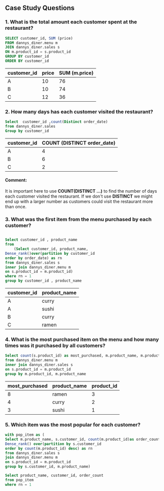## Case Study Questions

### 1. What is the total amount each customer spent at the restaurant?

```SQL
SELECT customer_id, SUM (price)
FROM dannys_diner.menu m 
JOIN dannys_diner.sales s 
ON m.product_id = s.product_id 
GROUP BY customer_id
ORDER BY customer_id 
```


|customer_id |price | SUM (m.price)|
|----------- | ---- | -----------  |
|A           |    10|            76|
|B           |    10|            74|
|C           |    12|            36|


### 2. How many days has each customer visited the restaurant?


```sql
Select  customer_id ,count(Distinct order_date) 
from dannys_diner.sales 
Group by customer_id
```

|customer_id|COUNT (DISTINCT order_date)|
|-----------|---------------------------|
|A          |                          4|
|B          |                          6|
|C          |                          2|

#### Comment: 
It is important here to use **COUNT(DISTINCT ...)** to find the number of days each customer visited the restaurant. If we don't use **DISTINCT** we might end up with a larger number as customers could visit the restaurant more than once. 


### 3.  What was the first item from the menu purchased by each customer?

```sql

Select customer_id , product_name
from 
	(Select customer_id, product_name, 
Dense_rank()over(partition by customer_id 
order by order_date) as rn
from dannys_diner.sales s
inner join dannys_diner.menu m
on s.product_id = m.product_id)
where rn = 1 
group by customer_id , product_name
```

|customer_id|product_name|
|-----------|------------|
|A          |curry       |
|A          |sushi       |
B          |curry       |
C          |ramen       |


### 4. What is the most purchased item on the menu and how many times was it purchased by all customers?

```sql
Select count(s.product_id) as most_purchased, m.product_name, m.product_id
from dannys_diner.menu m
inner join dannys_diner.sales s 
on s.product_id = m.product_id
group by m.product_id, m.product_name
```


|most_purchased|product_name|product_id|
|--------------|------------|----------|
|             8|ramen       |         3|
|             4|curry       |         2|
|             3|sushi       |         1|


### 5. Which item was the most popular for each customer?

```sql
with pop_item as (
Select m.product_name, s.customer_id, count(m.product_id)as order_count , 
Dense_rank() over(partition by s.customer_id 
order by count(m.product_id) desc) as rn
from dannys_diner.sales s
join dannys_diner.menu m
on s.product_id = m.product_id
group by s.customer_id, m.product_name)

Select product_name, customer_id, order_count
from pop_item
where rn = 1 
```

